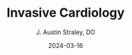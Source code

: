 ---
title: Invasive Cardiology
author: J. Austin Straley, DO
date: 2024-03-16
categories:
    - Cardiology
---